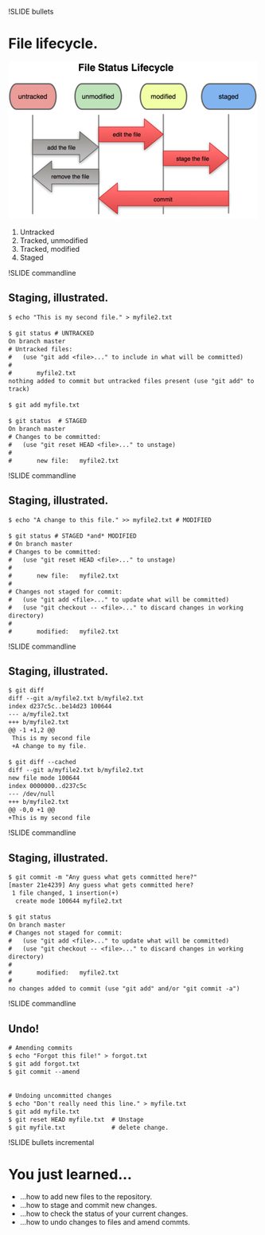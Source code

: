 
!SLIDE bullets
# File lifecycle.

![file lifecycle](../images/file_lifecycle.png)


1. Untracked
1. Tracked, unmodified
1. Tracked, modified
1. Staged

!SLIDE commandline 
## Staging, illustrated.
    $ echo "This is my second file." > myfile2.txt
    
    $ git status # UNTRACKED
    On branch master
    # Untracked files:
    #   (use "git add <file>..." to include in what will be committed)
    #
    #       myfile2.txt
    nothing added to commit but untracked files present (use "git add" to track)
    
    $ git add myfile.txt
    
    $ git status  # STAGED
    On branch master
    # Changes to be committed:
    #   (use "git reset HEAD <file>..." to unstage)
    #
    #       new file:   myfile2.txt
    
!SLIDE commandline
## Staging, illustrated.
     
    $ echo "A change to this file." >> myfile2.txt # MODIFIED
    
    $ git status # STAGED *and* MODIFIED
    # On branch master
    # Changes to be committed:
    #   (use "git reset HEAD <file>..." to unstage)
    #
    #       new file:   myfile2.txt
    #
    # Changes not staged for commit:
    #   (use "git add <file>..." to update what will be committed)
    #   (use "git checkout -- <file>..." to discard changes in working directory)
    #
    #       modified:   myfile2.txt
     
!SLIDE commandline
## Staging, illustrated.

    $ git diff
    diff --git a/myfile2.txt b/myfile2.txt
    index d237c5c..be14d23 100644
    --- a/myfile2.txt
    +++ b/myfile2.txt
    @@ -1 +1,2 @@
     This is my second file
     +A change to my file.
    
    $ git diff --cached
    diff --git a/myfile2.txt b/myfile2.txt
    new file mode 100644
    index 0000000..d237c5c
    --- /dev/null
    +++ b/myfile2.txt
    @@ -0,0 +1 @@
    +This is my second file
    

!SLIDE commandline
## Staging, illustrated.

    $ git commit -m "Any guess what gets committed here?"
    [master 21e4239] Any guess what gets committed here?
     1 file changed, 1 insertion(+)
      create mode 100644 myfile2.txt
    
    $ git status
    On branch master
    # Changes not staged for commit:
    #   (use "git add <file>..." to update what will be committed)
    #   (use "git checkout -- <file>..." to discard changes in working directory)
    #
    #       modified:   myfile2.txt
    #
    no changes added to commit (use "git add" and/or "git commit -a")
    
!SLIDE commandline
## Undo!

    # Amending commits
    $ echo "Forgot this file!" > forgot.txt
    $ git add forgot.txt
    $ git commit --amend


    # Undoing uncommitted changes
    $ echo "Don't really need this line." > myfile.txt
    $ git add myfile.txt
    $ git reset HEAD myfile.txt  # Unstage
    $ git myfile.txt             # delete change.

!SLIDE bullets incremental
# You just learned...

* ...how to add new files to the repository.
* ...how to stage and commit new changes.
* ...how to check the status of your current changes.
* ...how to undo changes to files and amend commts.
